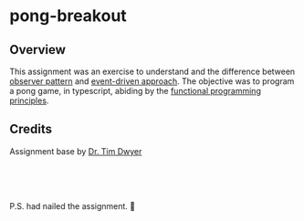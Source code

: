 # pong-breakout

## Overview
This assignment was an exercise to understand and the difference between [observer pattern](https://en.wikipedia.org/wiki/Observer_pattern) and [event-driven approach](https://en.wikipedia.org/wiki/Event-driven_programming). The objective was to program a pong game, in typescript, abiding by the [functional programming principles](https://en.wikipedia.org/wiki/Functional_programming).


## Credits
Assignment base by [Dr. Tim Dwyer](https://github.com/tgdwyer)

</br>
</br>
</br>

P.S. had nailed the assignment. 💯
